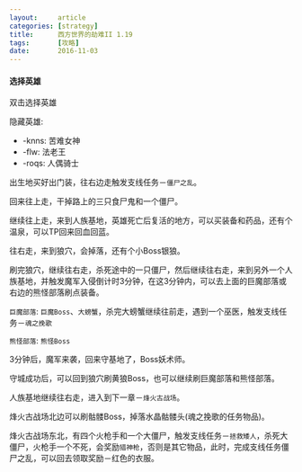 ```yaml
---
layout:     article
categories: [strategy]
title:      西方世界的劫难II 1.19
tags:       [攻略]
date:       2016-11-03
---
```


#### 选择英雄

双击选择英雄

隐藏英雄:

* -knns: 苦难女神
* -flw: 法老王
* -roqs: 人偶骑士

出生地买好出门装，往右边走触发支线任务－`僵尸之乱`。

回来往上走，干掉路上的三只食尸鬼和一个僵尸。

继续往上走，来到人族基地，英雄死亡后复活的地方，可以买装备和药品，还有个温泉，可以TP回来回血回蓝。

往右走，来到狼穴，会掉落，还有个小Boss银狼。

刷完狼穴，继续往右走，杀死途中的一只僵尸，然后继续往右走，来到另外一个人族基地，并触发魔军入侵倒计时3分钟，在这3分钟内，可以去上面的巨魔部落或右边的熊怪部落刷点装备。

`巨魔部落`: `巨魔Boss`、`大螃蟹`，杀完大螃蟹继续往前走，遇到一个巫医，触发支线任务－`魂之挽歌`

`熊怪部落`: `熊怪Boss`

3分钟后，魔军来袭，回来守基地了，Boss妖术师。

守城成功后，可以回到狼穴刷黄狼Boss，也可以继续刷巨魔部落和熊怪部落。

人族基地继续往右走，进入到下一章－`烽火古战场`。

烽火古战场北边可以刷骷髅Boss，掉落水晶骷髅头(魂之挽歌的任务物品)。

烽火古战场东北，有四个火枪手和一个大僵尸，触发支线任务－`拯救矮人`，杀死大僵尸，火枪手一个不死，会奖励`猎神枪`，否则是其它物品，此时，完成支线任务僵尸之乱，可以回去领取奖励－红色的衣服。
